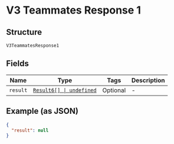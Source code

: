 
# V3 Teammates Response 1

## Structure

`V3TeammatesResponse1`

## Fields

| Name | Type | Tags | Description |
|  --- | --- | --- | --- |
| `result` | [`Result6[] \| undefined`](../../doc/models/result-6.md) | Optional | - |

## Example (as JSON)

```json
{
  "result": null
}
```

